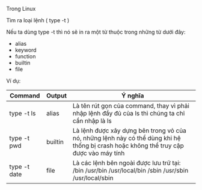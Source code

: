 Trong Linux 

Tìm ra loại lệnh ( type -t )

Nếu ta dùng type -t thì nó sẽ in ra một từ thuộc trong những từ dưới đây:
 - alias
 - keyword
 - function
 - builtin
 - file

Ví dụ:

Command | Output | Ý nghĩa
--- | --- | ---
type -t ls | alias | Là tên rút gọn của command, thay vì phải nhập lệnh đầy đủ của ls thì chúng ta chỉ cần nhập là ls
type -t pwd | builtin | Là lệnh được xây dựng bên trong vỏ của nó, những lệnh này có thể dùng khi hệ thống bị crash hoặc không thể truy cập được vào máy tính
type -t date | file | Là các lệnh bên ngoài được lưu trữ tại: /bin /usr/bin /usr/local/bin /sbin /usr/sbin /usr/local/sbin

